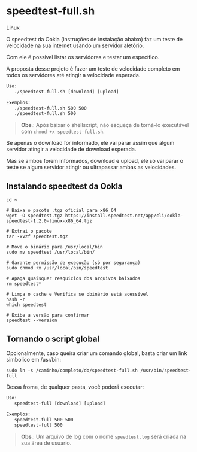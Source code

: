 # speedtest-full.sh

Linux

O speedtest da Ookla (instruções de instalação abaixo) faz um teste de velocidade na sua internet usando um servidor aletório.

Com ele é possível listar os servidores e testar um específico.

A proposta desse projeto é fazer um teste de velocidade completo em todos os servidores até atingir a velocidade esperada.

```txt
Uso:
   ./speedtest-full.sh [download] [upload]

Exemplos:
   ./speedtest-full.sh 500 500
   ./speedtest-full.sh 500
```

>**Obs**.: Após baixar o shellscript, não esqueça de torná-lo executável com `chmod +x speedtest-full.sh`.

Se apenas o download for informado, ele vai parar assim que algum servidor atingir a velocidade de download esperada.

Mas se ambos forem informados, download e upload, ele só vai parar o teste se algum servidor atingir ou ultrapassar ambas as velocidades.

## Instalando speedtest da Ookla

```shell
cd ~

# Baixa o pacote .tgz oficial para x86_64
wget -O speedtest.tgz https://install.speedtest.net/app/cli/ookla-speedtest-1.2.0-linux-x86_64.tgz

# Extrai o pacote
tar -xvzf speedtest.tgz

# Move o binário para /usr/local/bin
sudo mv speedtest /usr/local/bin/

# Garante permissão de execução (só por segurança)
sudo chmod +x /usr/local/bin/speedtest

# Apaga quaisquer resquicios dos arquivos baixados
rm speedtest*

# Limpa o cache e Verifica se obinário está acessível
hash -r
which speedtest

# Exibe a versão para confirmar
speedtest --version
```

## Tornando o script global

Opcionalmente, caso queira criar um comando global, basta criar um link simbolico em /usr/bin:

```shell
sudo ln -s /caminho/completo/do/speedtest-full.sh /usr/bin/speedtest-full
```

Dessa froma, de qualquer pasta, você poderá executar:

```txt
Uso:
   speedtest-full [download] [upload]

Exemplos:
   speedtest-full 500 500
   speedtest-full 500
```

> **Obs**.: Um arquivo de log com o nome `speedtest.log` será criada na sua área de usuario.
